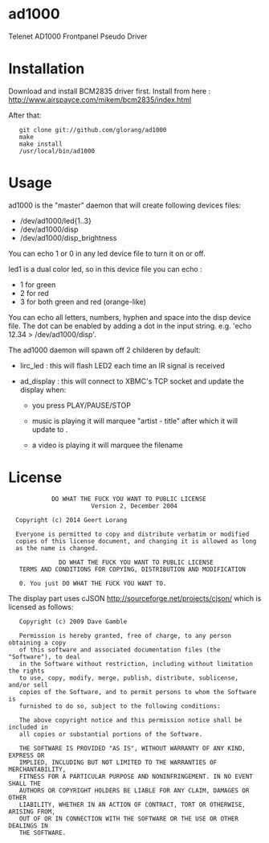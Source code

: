 ad1000
======

Telenet AD1000 Frontpanel Pseudo Driver

Installation
============

Download and install BCM2835 driver first.
Install from here : http://www.airspayce.com/mikem/bcm2835/index.html

After that:

       git clone git://github.com/glorang/ad1000
       make
       make install
       /usr/local/bin/ad1000


Usage
=====

ad1000 is the "master" daemon that will create following devices files:
- /dev/ad1000/led{1..3}
- /dev/ad1000/disp
- /dev/ad1000/disp_brightness

You can echo 1 or 0 in any led device file to turn it on or off. 

led1 is a dual color led, so in this device file you can echo :
- 1 for green
- 2 for red
- 3 for both green and red (orange-like)

You can echo all letters, numbers, hyphen and space into the disp device file.
The dot can be enabled by adding a dot in the input string. e.g. 'echo 12.34 > /dev/ad1000/disp'.

The ad1000 daemon will spawn off 2 childeren by default:

- lirc_led : this will flash LED2 each time an IR signal is received
- ad_display : this will connect to XBMC's TCP socket and update the display when:

	- you press PLAY/PAUSE/STOP 

	- music is playing it will marquee "artist - title" after which it will update to <current track>.<total tracks>

	- a video is playing it will marquee the filename


License
=======

                DO WHAT THE FUCK YOU WANT TO PUBLIC LICENSE 
                           Version 2, December 2004 
  
      Copyright (c) 2014 Geert Lorang
      
      Everyone is permitted to copy and distribute verbatim or modified 
      copies of this license document, and changing it is allowed as long 
      as the name is changed. 
    
                  DO WHAT THE FUCK YOU WANT TO PUBLIC LICENSE 
       TERMS AND CONDITIONS FOR COPYING, DISTRIBUTION AND MODIFICATION 
     
       0. You just DO WHAT THE FUCK YOU WANT TO.

The display part uses cJSON <http://sourceforge.net/projects/cjson/> which is licensed as follows:

       Copyright (c) 2009 Dave Gamble
       
       Permission is hereby granted, free of charge, to any person obtaining a copy
       of this software and associated documentation files (the "Software"), to deal
       in the Software without restriction, including without limitation the rights
       to use, copy, modify, merge, publish, distribute, sublicense, and/or sell
       copies of the Software, and to permit persons to whom the Software is
       furnished to do so, subject to the following conditions:
       
       The above copyright notice and this permission notice shall be included in
       all copies or substantial portions of the Software.
       
       THE SOFTWARE IS PROVIDED "AS IS", WITHOUT WARRANTY OF ANY KIND, EXPRESS OR
       IMPLIED, INCLUDING BUT NOT LIMITED TO THE WARRANTIES OF MERCHANTABILITY,
       FITNESS FOR A PARTICULAR PURPOSE AND NONINFRINGEMENT. IN NO EVENT SHALL THE
       AUTHORS OR COPYRIGHT HOLDERS BE LIABLE FOR ANY CLAIM, DAMAGES OR OTHER
       LIABILITY, WHETHER IN AN ACTION OF CONTRACT, TORT OR OTHERWISE, ARISING FROM,
       OUT OF OR IN CONNECTION WITH THE SOFTWARE OR THE USE OR OTHER DEALINGS IN
       THE SOFTWARE.

